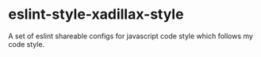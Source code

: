# eslint-style-xadillax-style
A set of eslint shareable configs for javascript code style which follows my code style.
